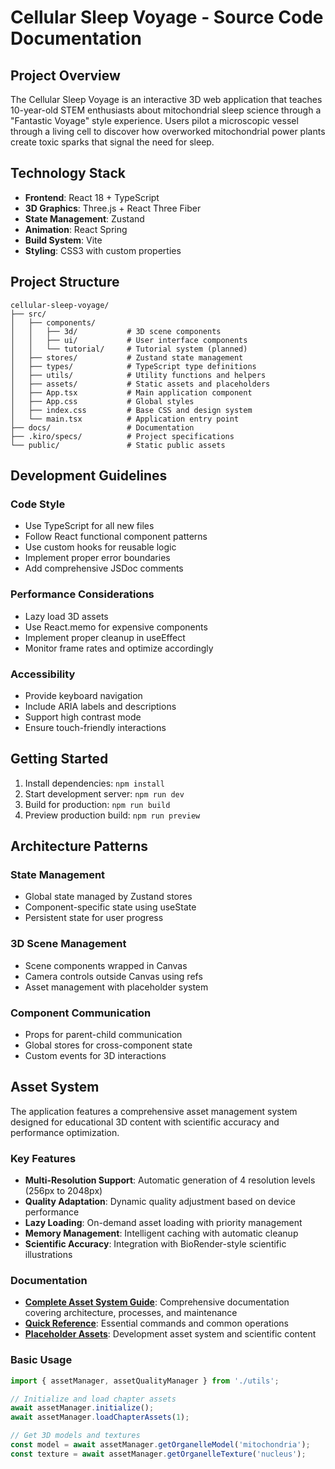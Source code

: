 # Cellular Sleep Voyage - Source Code Documentation

## Project Overview

The Cellular Sleep Voyage is an interactive 3D web application that teaches 10-year-old STEM enthusiasts about mitochondrial sleep science through a "Fantastic Voyage" style experience. Users pilot a microscopic vessel through a living cell to discover how overworked mitochondrial power plants create toxic sparks that signal the need for sleep.

## Technology Stack

- **Frontend**: React 18 + TypeScript
- **3D Graphics**: Three.js + React Three Fiber
- **State Management**: Zustand
- **Animation**: React Spring
- **Build System**: Vite
- **Styling**: CSS3 with custom properties

## Project Structure

```
cellular-sleep-voyage/
├── src/
│   ├── components/
│   │   ├── 3d/           # 3D scene components
│   │   ├── ui/           # User interface components
│   │   └── tutorial/     # Tutorial system (planned)
│   ├── stores/           # Zustand state management
│   ├── types/            # TypeScript type definitions
│   ├── utils/            # Utility functions and helpers
│   ├── assets/           # Static assets and placeholders
│   ├── App.tsx           # Main application component
│   ├── App.css           # Global styles
│   ├── index.css         # Base CSS and design system
│   └── main.tsx          # Application entry point
├── docs/                 # Documentation
├── .kiro/specs/          # Project specifications
└── public/               # Static public assets
```

## Development Guidelines

### Code Style
- Use TypeScript for all new files
- Follow React functional component patterns
- Use custom hooks for reusable logic
- Implement proper error boundaries
- Add comprehensive JSDoc comments

### Performance Considerations
- Lazy load 3D assets
- Use React.memo for expensive components
- Implement proper cleanup in useEffect
- Monitor frame rates and optimize accordingly

### Accessibility
- Provide keyboard navigation
- Include ARIA labels and descriptions
- Support high contrast mode
- Ensure touch-friendly interactions

## Getting Started

1. Install dependencies: `npm install`
2. Start development server: `npm run dev`
3. Build for production: `npm run build`
4. Preview production build: `npm run preview`

## Architecture Patterns

### State Management
- Global state managed by Zustand stores
- Component-specific state using useState
- Persistent state for user progress

### 3D Scene Management
- Scene components wrapped in Canvas
- Camera controls outside Canvas using refs
- Asset management with placeholder system

### Component Communication
- Props for parent-child communication
- Global stores for cross-component state
- Custom events for 3D interactions

## Asset System

The application features a comprehensive asset management system designed for educational 3D content with scientific accuracy and performance optimization.

### Key Features
- **Multi-Resolution Support**: Automatic generation of 4 resolution levels (256px to 2048px)
- **Quality Adaptation**: Dynamic quality adjustment based on device performance
- **Lazy Loading**: On-demand asset loading with priority management
- **Memory Management**: Intelligent caching with automatic cleanup
- **Scientific Accuracy**: Integration with BioRender-style scientific illustrations

### Documentation
- **[Complete Asset System Guide](./AssetSystemGuide.md)**: Comprehensive documentation covering architecture, processes, and maintenance
- **[Quick Reference](./AssetSystemQuickReference.md)**: Essential commands and common operations
- **[Placeholder Assets](./utils/placeholderAssets.md)**: Development asset system and scientific content

### Basic Usage
```typescript
import { assetManager, assetQualityManager } from './utils';

// Initialize and load chapter assets
await assetManager.initialize();
await assetManager.loadChapterAssets(1);

// Get 3D models and textures
const model = await assetManager.getOrganelleModel('mitochondria');
const texture = await assetManager.getOrganelleTexture('nucleus');
```